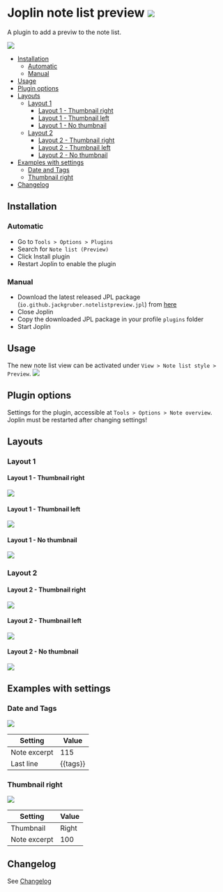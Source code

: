 <!-- markdownlint-disable MD033 -->
<!-- markdownlint-disable MD028 -->
<!-- markdownlint-disable MD007 -->
<!-- markdownlint-disable MD045 -->

# Joplin note list preview <img src=img/icon_32.png>

A plugin to add a previw to the note list.

<img src=img/main.png>

<!-- prettier-ignore-start -->

<!-- TOC depthfrom:2 orderedlist:false -->

- [Installation](#installation)
    - [Automatic](#automatic)
    - [Manual](#manual)
- [Usage](#usage)
- [Plugin options](#plugin-options)
- [Layouts](#layouts)
    - [Layout 1](#layout-1)
        - [Layout 1 - Thumbnail right](#layout-1---thumbnail-right)
        - [Layout 1 - Thumbnail left](#layout-1---thumbnail-left)
        - [Layout 1 - No thumbnail](#layout-1---no-thumbnail)
    - [Layout 2](#layout-2)
        - [Layout 2 - Thumbnail right](#layout-2---thumbnail-right)
        - [Layout 2 - Thumbnail left](#layout-2---thumbnail-left)
        - [Layout 2 - No thumbnail](#layout-2---no-thumbnail)
- [Examples with settings](#examples-with-settings)
    - [Date and Tags](#date-and-tags)
    - [Thumbnail right](#thumbnail-right)
- [Changelog](#changelog)

<!-- /TOC -->

<!-- prettier-ignore-end -->

## Installation

### Automatic

- Go to `Tools > Options > Plugins`
- Search for `Note list (Preview)`
- Click Install plugin
- Restart Joplin to enable the plugin

### Manual

- Download the latest released JPL package (`io.github.jackgruber.notelistpreview.jpl`) from [here](https://github.com/JackGruber/joplin-plugin-notelistpreview/releases/latest)
- Close Joplin
- Copy the downloaded JPL package in your profile `plugins` folder
- Start Joplin

## Usage

The new note list view can be activated under `View > Note list style > Preview`.
<img src=img/enable.png>

## Plugin options

Settings for the plugin, accessible at `Tools > Options > Note overview`.
Joplin must be restarted after changing settings!

## Layouts

### Layout 1

#### Layout 1 - Thumbnail right

<img src=img/layout1_img_r.svg>

#### Layout 1 - Thumbnail left

<img src=img/layout1_img_l.svg>

#### Layout 1 - No thumbnail

<img src=img/layout1.svg>

### Layout 2

#### Layout 2 - Thumbnail right

<img src=img/layout2_img_r.svg>

#### Layout 2 - Thumbnail left

<img src=img/layout2_img_l.svg>

#### Layout 2 - No thumbnail

<img src=img/layout2.svg>

## Examples with settings

### Date and Tags

<img src=img/example_tag.png>

| Setting | Value |
| ------- | ----- |
| Note excerpt | 115 |
| Last line | {{tags}} |

### Thumbnail right

<img src=img/example_thumbnail_right.png>

| Setting | Value |
| ------- | ----- |
| Thumbnail | Right |
| Note excerpt | 100 |

## Changelog

See [Changelog](CHANGELOG.md)
